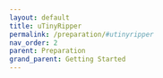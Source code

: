 ```yaml
---
layout: default
title: uTinyRipper
permalink: /preparation/#utinyripper
nav_order: 2
parent: Preparation
grand_parent: Getting Started
---
```

